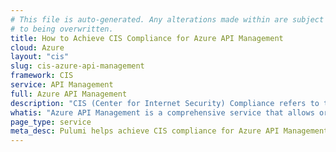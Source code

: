 ```yaml
---
# This file is auto-generated. Any alterations made within are subject
# to being overwritten.
title: How to Achieve CIS Compliance for Azure API Management
cloud: Azure
layout: "cis"
slug: cis-azure-api-management
framework: CIS
service: API Management
full: Azure API Management
description: "CIS (Center for Internet Security) Compliance refers to the adherence to security best practices outlined by the CIS, a nonprofit organization that develops globally recognized security standards. These best practices are known as CIS Controls and CIS Benchmarks, which provide guidelines for securing various technologies and systems, including operating systems, cloud services, network devices, and software."
whatis: "Azure API Management is a comprehensive service that allows organizations to create, secure, manage, and scale APIs with ease. It provides features like traffic management, security, and API versioning, ensuring that APIs are protected and accessible to developers and users. With built-in analytics, developer portals, and policy enforcement, Azure API Management helps streamline the API lifecycle for seamless integration across services and applications."
page_type: service
meta_desc: Pulumi helps achieve CIS compliance for Azure API Management by enforcing security, cost, and compliance requirements. Speak with an expert to get started
---
```


